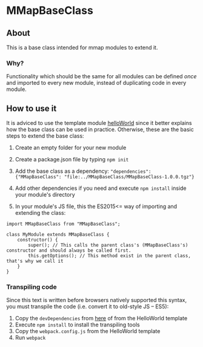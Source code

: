 
# MMapBaseClass

## About

This is a base class intended for mmap modules to extend it.

### Why?
Functionality which should be the same for all modules can be defined *once* and imported to every new module, instead of duplicating code in every module.

<!--Pros and cons compared to using a template (which would be copied for each new module):

Pros:
- No duplication of code => less complication and less code
- Reduced risk of diverging versions (different ways of coding the same thing) => less errors 
- Easier to modify or add functionality (methods/properties) which should apply to all modules (= sub-classes)

Cons:
- Slightly more complication in the build logic (using `npm pack` to make the base class)
- Requires understanding of inheritance (creating subclasses) -->

## How to use it

It is adviced to use the template module [helloWorld](../HelloWorld/) since it better explains how the base class can be used in practice. Otherwise, these are the basic steps to extend the base class:

1. Create an empty folder for your new module

2. Create a package.json file by typing `npm init`

3. Add the base class as a dependency: ``` "dependencies": {"MMapBaseClass": "file:../MMapBaseClass/MMapBaseClass-1.0.0.tgz"} ```

4. Add other dependencies if you need and execute `npm install` inside your module's directory
5. In your module's JS file, this the ES2015<= way of importing and extending the class:

```
import MMapBaseClass from "MMapBaseClass";

class MyModule extends MMapBaseClass {
	constructor() {
		super(); // This calls the parent class's (MMapBaseClass's) constructor and should always be called first.
		this.getOptions(); // This method exist in the parent class, that's why we call it
	}
}

```

### Transpiling code
Since this text is written before browsers natively supported this syntax, you must transpile the code (i.e. convert it to old-style JS – ES5):

1. Copy the `devDependencies` from [here](package.json) of from the HelloWorld template
2. Execute `npm install` to install the transpiling tools
3. Copy the `webpack.config.js` from the HelloWorld template
4. Run `webpack`
